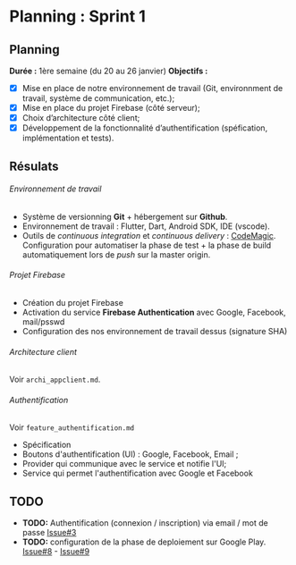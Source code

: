 # Planning : Sprint 1

## Planning
**Durée​ :** 1ère semaine (du 20 au 26 janvier)
**Objectifs​ :**
- [x] Mise en place de notre environnement de travail (Git, environnment de travail, système de communication, etc.);
- [x] Mise en place du projet Firebase (côté serveur);
- [x] Choix d’architecture côté client;
- [x] Développement de la fonctionnalité d’authentification (spéfication, implémentation et tests).

## Résulats

###### Environnement de travail
- Système de versionning **Git** + hébergement sur **Github**.  
- Environnement de travail : Flutter, Dart, Android SDK, IDE (vscode).  
- Outils de *continuous integration* et *continuous delivery* : [CodeMagic](https://codemagic.io/start/). Configuration pour automatiser la phase de test + la phase de build automatiquement lors de *push* sur la master origin.  


###### Projet Firebase
- Création du projet Firebase
- Activation du service **Firebase Authentication** avec Google, Facebook, mail/psswd
- Configuration des nos environnement de travail dessus (signature SHA)


###### Architecture client

Voir `archi_appclient.md`.


###### Authentification

Voir `feature_authentification.md`

- Spécification
- Boutons d'authentification (UI) : Google, Facebook, Email ;
- Provider qui communique avec le service et notifie l'UI;
- Service qui permet l'authentification avec Google et Facebook

## TODO
- **TODO:** Authentification (connexion / inscription) via email / mot de passe [Issue#3](https://github.com/Romain-Guillot/UQAC-GL-Projet/issues/3)
- **TODO:** configuration de la phase de deploiement sur Google Play. [Issue#8](https://github.com/Romain-Guillot/UQAC-GL-Projet/issues/8) - [Issue#9](https://github.com/Romain-Guillot/UQAC-GL-Projet/issues/9)














<!--  -->
